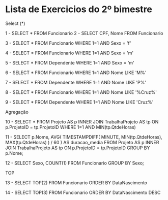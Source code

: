 # Lista de Exercicios do 2º bimestre

Select (*) 

1 - SELECT * FROM Funcionario
2 - SELECT CPF, Nome FROM Funcionario

3 - SELECT * 
        FROM Funcionario 
        WHERE 1=1 
            AND Sexo = 'f'

4 - SELECT * 
        FROM Funcionario 
        WHERE 1=1 
            AND Sexo = 'm'

5 - SELECT * 
        FROM Dependente 
        WHERE 1=1 
            AND Sexo = 'm'

6 - SELECT * 
        FROM Funcionario 
        WHERE 1=1 
            AND Nome LIKE 'M%'

7 - SELECT * 
        FROM Dependente 
        WHERE 1=1 
            AND Nome LIKE 'P%'

8 - SELECT * 
        FROM Funcionario 
        WHERE 1=1 
            AND Nome LIKE '%Cruz%'

9 - SELECT * 
        FROM Dependente 
        WHERE 1=1 
            AND Nome LIKE 'Cruz%'

Agregação

10 - SELECT * 
        FROM Projeto AS p
        INNER JOIN TrabalhaProjeto AS tp
            ON p.ProjetoID = tp.ProjetoID 
        WHERE 1=1
            AND MIN(tp.QtdeHoras)

11 - SELECT 
            p.Nome,
            AVG( TIMESTAMPDIFF( MINUTE, MIN(tp.QtdeHoras), MAX(tp.QtdeHoras) ) / 60 ) AS duracao_media
        FROM Projeto AS p
        INNER JOIN TrabalhaProjeto AS tp
            ON p.ProjetoID = tp.ProjetoID 
        GROUP BY p.Nome;

12 - SELECT
            Sexo,
            COUNT(1)
        FROM Funcionario
        GROUP BY Sexo;

TOP

13 - SELECT TOP(2)
        FROM Funcionario
        ORDER BY DataNascimento

14 - SELECT TOP(3)
        FROM Funcionario
        ORDER BY DataNascimento DESC

